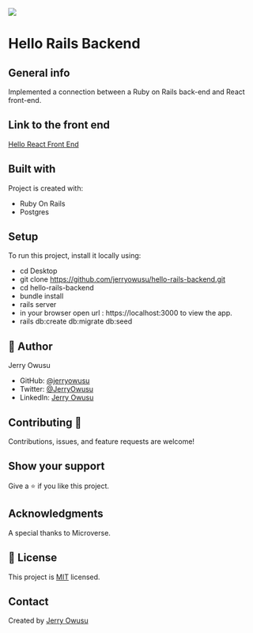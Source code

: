 ![](https://img.shields.io/badge/Microverse-blueviolet)

# Hello Rails Backend

 ## General info
  Implemented a connection between a Ruby on Rails back-end and React front-end.

## Link to the front end

[Hello React Front End](https://github.com/Gegardus/hello-react-front-end)

 ## Built with
Project is created with:
 * Ruby On Rails
 * Postgres


## Setup
To run this project, install it locally using:
- cd Desktop
- git clone https://github.com/jerryowusu/hello-rails-backend.git
- cd hello-rails-backend
- bundle install
- rails server
- in your browser open url : https://localhost:3000 to view the app.
- rails db:create db:migrate db:seed


## 👤 Author
Jerry Owusu

- GitHub: [@jerryowusu](https://github.com/jerryowusu)
- Twitter: [@JerryOwusu](https://twitter.com/JerryOwusu)
- LinkedIn: [Jerry Owusu](https://linkedin.com/in/Jerry-Owusu-5430065b)

## Contributing :handshake:
Contributions, issues, and feature requests are welcome!

## Show your support
Give a 	:star: if you like this project.


## Acknowledgments

A special thanks to Microverse.

## 📝 License

This project is [MIT](LICENCE.md) licensed.

## Contact
Created by [Jerry Owusu](https://github.com/jerryowusu)